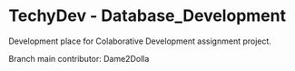 # TechyDev - Database_Development
Development place for Colaborative Development assignment project.

Branch main contributor: Dame2Dolla
